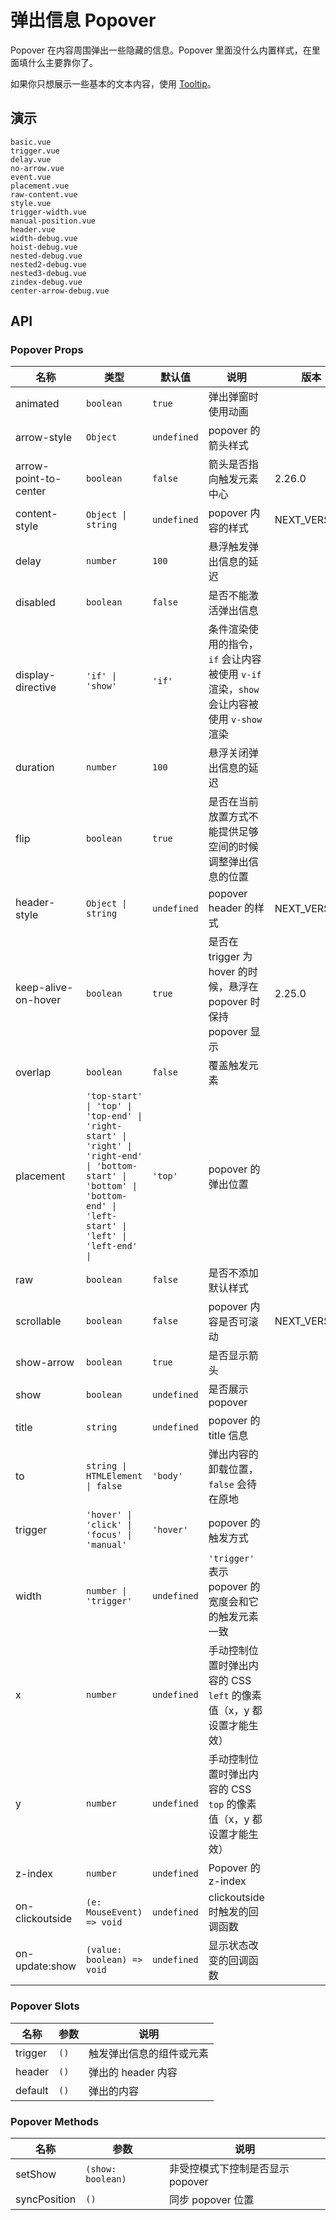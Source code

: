 # 弹出信息 Popover

Popover 在内容周围弹出一些隐藏的信息。Popover 里面没什么内置样式，在里面填什么主要靠你了。

如果你只想展示一些基本的文本内容，使用 [Tooltip](tooltip)。

## 演示

```demo
basic.vue
trigger.vue
delay.vue
no-arrow.vue
event.vue
placement.vue
raw-content.vue
style.vue
trigger-width.vue
manual-position.vue
header.vue
width-debug.vue
hoist-debug.vue
nested-debug.vue
nested2-debug.vue
nested3-debug.vue
zindex-debug.vue
center-arrow-debug.vue
```

## API

### Popover Props

| 名称 | 类型 | 默认值 | 说明 | 版本 |
| --- | --- | --- | --- | --- |
| animated | `boolean` | `true` | 弹出弹窗时使用动画 |  |
| arrow-style | `Object` | `undefined` | popover 的箭头样式 |  |
| arrow-point-to-center | `boolean` | `false` | 箭头是否指向触发元素中心 | 2.26.0 |
| content-style | `Object \| string` | `undefined` | popover 内容的样式 | NEXT_VERSION |
| delay | `number` | `100` | 悬浮触发弹出信息的延迟 |  |
| disabled | `boolean` | `false` | 是否不能激活弹出信息 |  |
| display-directive | `'if' \| 'show'` | `'if'` | 条件渲染使用的指令，`if` 会让内容被使用 `v-if` 渲染，`show` 会让内容被使用 `v-show` 渲染 |  |
| duration | `number` | `100` | 悬浮关闭弹出信息的延迟 |  |
| flip | `boolean` | `true` | 是否在当前放置方式不能提供足够空间的时候调整弹出信息的位置 |  |
| header-style | `Object \| string` | `undefined` | popover header 的样式 | NEXT_VERSION |
| keep-alive-on-hover | `boolean` | `true` | 是否在 trigger 为 hover 的时候，悬浮在 popover 时保持 popover 显示 | 2.25.0 |
| overlap | `boolean` | `false` | 覆盖触发元素 |  |
| placement | `'top-start' \| 'top' \| 'top-end' \| 'right-start' \| 'right' \| 'right-end' \| 'bottom-start' \| 'bottom' \| 'bottom-end' \| 'left-start' \| 'left' \| 'left-end' \| ` | `'top'` | popover 的弹出位置 |  |
| raw | `boolean` | `false` | 是否不添加默认样式 |  |
| scrollable | `boolean` | `false` | popover 内容是否可滚动 | NEXT_VERSION |
| show-arrow | `boolean` | `true` | 是否显示箭头 |  |
| show | `boolean` | `undefined` | 是否展示 popover |  |
| title | `string` | `undefined` | popover 的 title 信息 |  |
| to | `string \| HTMLElement \| false` | `'body'` | 弹出内容的卸载位置，`false` 会待在原地 |  |
| trigger | `'hover' \| 'click' \| 'focus' \| 'manual'` | `'hover'` | popover 的触发方式 |  |
| width | `number \| 'trigger'` | `undefined` | `'trigger'` 表示 popover 的宽度会和它的触发元素一致 |  |
| x | `number` | `undefined` | 手动控制位置时弹出内容的 CSS `left` 的像素值（x，y 都设置才能生效） |  |
| y | `number` | `undefined` | 手动控制位置时弹出内容的 CSS `top` 的像素值（x，y 都设置才能生效） |  |
| z-index | `number` | `undefined` | Popover 的 z-index |  |
| on-clickoutside | `(e: MouseEvent) => void` | `undefined` | clickoutside 时触发的回调函数 |  |
| on-update:show | `(value: boolean) => void` | `undefined` | 显示状态改变的回调函数 |  |

### Popover Slots

| 名称    | 参数 | 说明                     |
| ------- | ---- | ------------------------ |
| trigger | `()` | 触发弹出信息的组件或元素 |
| header  | `()` | 弹出的 header 内容       |
| default | `()` | 弹出的内容               |

### Popover Methods

| 名称         | 参数              | 说明                             |
| ------------ | ----------------- | -------------------------------- |
| setShow      | `(show: boolean)` | 非受控模式下控制是否显示 popover |
| syncPosition | `()`              | 同步 popover 位置                |
